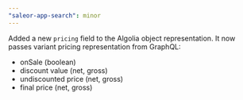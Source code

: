 ```yaml
---
"saleor-app-search": minor
---
```


Added a new `pricing` field to the Algolia object representation. It now passes variant pricing representation from GraphQL:
- onSale (boolean)
- discount value (net, gross)
- undiscounted price (net, gross)
- final price (net, gross)